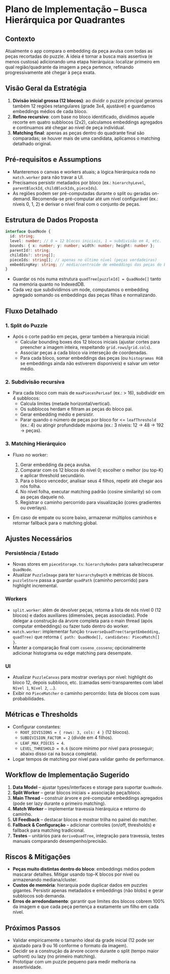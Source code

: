 # Plano de Implementação – Busca Hierárquica por Quadrantes

## Contexto

Atualmente o app compara o embedding da peça avulsa com todas as peças recortadas do puzzle. A ideia é tornar a busca mais assertiva (e menos custosa) adicionando uma etapa hierárquica: localizar primeiro em qual região/quadrante da imagem a peça pertence, refinando progressivamente até chegar à peça exata.

## Visão Geral da Estratégia

1. **Divisão inicial grossa (12 blocos)**: ao dividir o puzzle principal geramos também 12 regiões retangulares (grade 3x4, ajustável) e guardamos embeddings médios de cada bloco.
2. **Refino recursivo**: com base no bloco identificado, dividimos aquele recorte em quatro subblocos (2x2), calculamos embeddings agregados e continuamos até chegar ao nível de peça individual.
3. **Matching final**: apenas as peças dentro do quadrante final são comparadas; se houver mais de uma candidata, aplicamos o matching detalhado original.

## Pré-requisitos e Assumptions

- Manteremos o canvas e workers atuais; a lógica hierárquica roda no `match.worker` para não travar a UI.
- Precisamos persistir metadados por bloco (ex.: `hierarchyLevel`, `parentBlockId`, `childBlockIds`, `pieceIds`).
- As regiões podem ser pré-computadas durante o split ou geradas on-demand. Recomenda-se pré-computar até um nível configurável (ex.: níveis 0, 1, 2) e derivar o nível final com o conjunto de peças.

## Estrutura de Dados Proposta

```ts
interface QuadNode {
  id: string;
  level: number; // 0 = 12 blocos iniciais, 1 = subdivisão em 4, etc.
  bounds: { x: number; y: number; width: number; height: number };
  parentId?: string;
  childIds?: string[];
  pieceIds: string[]; // apenas no último nível (peças verdadeiras)
  embeddingKey: string; // média/centroide de embeddings das peças do bloco
}
```

- Guardar os nós numa estrutura `quadTree[puzzleId] = QuadNode[]` tanto na memória quanto no IndexedDB.
- Cada vez que subdividimos um node, computamos o embedding agregado somando os embeddings das peças filhas e normalizando.

## Fluxo Detalhado

### 1. Split do Puzzle

- Após o corte padrão em peças, gerar também a hierarquia inicial:
  - Calcular bounding boxes dos 12 blocos iniciais (ajustar cortes para preencher a imagem inteira, respeitando `grid.rows`/`grid.cols`).
  - Associar peças a cada bloco via interseção de coordenadas.
  - Para cada bloco, somar embeddings das peças (ou `histogramas RGB` se embeddings ainda não estiverem disponíveis) e salvar um vetor médio.

### 2. Subdivisão recursiva

- Para cada bloco com mais de `maxPiecesPerLeaf` (ex.: > 16), subdividir em 4 subblocos:
  - Calcula limites (metade horizontal/vertical).
  - Os subblocos herdam e filtram as peças do bloco pai.
  - Gerar embedding médio e persistir.
  - Parar quando o número de peças por bloco for <= `leafThreshold` (ex.: 4) ou atingir profundidade máxima (ex.: 3 níveis: 12 -> 48 -> 192 -> peças).

### 3. Matching Hierárquico

- Fluxo no worker:
  1. Gerar embedding da peça avulsa.
  2. Comparar com os 12 blocos do nível 0; escolher o melhor (ou top-K) e aplicar threshold secundário.
  3. Para o bloco vencedor, analisar seus 4 filhos, repetir até chegar aos nós folha.
  4. No nível folha, executar matching padrão (cosine similarity) só com as peças daquele nó.
  5. Registrar o caminho percorrido para visualização (cores gradientes ou overlays).

- Em caso de empate ou score baixo, armazenar múltiplos caminhos e retornar fallback para o matching global.

## Ajustes Necessários

### Persistência / Estado

- Novas stores em `pieceStorage.ts`: `hierarchyNodes` para salvar/recuperar `QuadNode`.
- Atualizar `PuzzleImage` para ter `hierarchyDepth` e métricas de blocos.
- `puzzleStore` passa a guardar `quadPath` (caminho percorrido) para highlight incremental.

### Workers

- `split.worker`: além de devolver peças, retorna a lista de nós nível 0 (12 blocos) e dados auxiliares (dimensões, peças associadas). Pode delegar a construção da árvore completa para o main thread (após computar embeddings) ou fazer tudo dentro do worker.
- `match.worker`: implementar função `traverseQuadTree(targetEmbedding, quadTree)` que retorna `{ path: QuadNode[], candidates: PieceMatch[] }`.
- Manter a comparação final com `coseno_cosseno`; opcionalmente adicionar histograma ou edge matching para desempate.

### UI

- Atualizar `PuzzleCanvas` para mostrar overlays por nível: highlight do bloco 12, depois subbloco, etc. (camadas semi-transparentes com label `Nível 1`, `Nível 2`, ...).
- Exibir no `PieceMatcher` o caminho percorrido: lista de blocos com suas probabilidades.

## Métricas e Thresholds

- Configurar constantes:
  - `ROOT_DIVISIONS = { rows: 3, cols: 4 }` (12 blocos).
  - `SUBDIVISION_FACTOR = 2` (divide em 4 filhos).
  - `LEAF_MAX_PIECES = 4`.
  - `LEVEL_THRESHOLD = 0.6` (score mínimo por nível para prosseguir; abaixo disso cai na busca completa).
- Logar tempos de matching por nível para validar ganho de performance.

## Workflow de Implementação Sugerido

1. **Data Model** – ajustar types/interfaces e storage para suportar `QuadNode`.
2. **Split Worker** – gerar blocos iniciais + associação peça/bloco.
3. **Main Thread** – construir árvore e pré-computar embeddings agregados (pode ser lazy durante o primeiro matching).
4. **Match Worker** – implementar travessia hierárquica e retorno do caminho.
5. **UI Feedback** – destacar blocos e mostrar trilha no painel do matcher.
6. **Fallback & Configuração** – adicionar controles (on/off, thresholds) e fallback para matching tradicional.
7. **Testes** – unitários para `deriveQuadTree`, integração para travessia, testes manuais comparando desempenho/precisão.

## Riscos & Mitigações

- **Peças muito distintas dentro do bloco**: embeddings médios podem mascarar detalhes. Mitigar usando top-K blocos por nível ou armazenando mediana/cluster.
- **Custos de memória**: hierarquia pode duplicar dados em puzzles gigantes. Persistir apenas metadados e embeddings (não blobs) e gerar subblocos sob demanda.
- **Erros de arredondamento**: garantir que limites dos blocos cobrem 100% da imagem e que cada peça pertença a exatamente um filho em cada nível.

## Próximos Passos

- Validar empiricamente o tamanho ideal da grade inicial (12 pode ser ajustado para 9 ou 16 conforme o formato da imagem).
- Decidir se a construção da árvore ocorre durante o split (tempo maior upfront) ou lazy (no primeiro matching).
- Prototipar com um puzzle pequeno para medir melhoria na assertividade.
